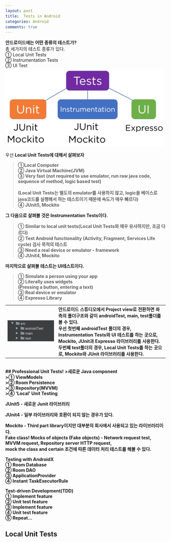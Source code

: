 ```yaml
---
layout: post
title:  Tests in Android
categories: Android
comments: true
---
```


<strong>안드로이드에는 어떤 종류의 테스트가?</strong><br>
총 세가지의 테스트 종류가 있다.<br>
① Local Unit Tests  
② Instrumentation Tests  
③ UI Test  
<img src="/images/android/2020-04-10 android test.png" alt="blog capture" width="500" title="capture img"><br>

우선 <strong>Local Unit Tests<strong>에 대해서 살펴보자<br>  

>①Local Computer<br>
>② Java Virtual Machine(JVM)<br>
>③ Very fast (not required to use emulator, run raw java code, sequence of method, logic based test)<br>  
>(Local Unit Tests는 별도의 emulator를 사용하지 않고, logic을 베이스로 java코드를 실행해서 하는 테스트이기 때문에 속도가 매우 빠르다)<br>
>④ JUnit5, Mockito<br>  

그 다음으로 살펴볼 것은 <strong>Instrumentation Tests</strong>이다.<br>  

>① Similar to local unit tests(Local Unit Tests와 매우 유사하지만, 조금 다르다)<br>
>② Test Android functionality (Activity, Fragment, Services Life cycle) 검사 목적의 테스트<br>
>③ Need a real device or emulator - framework<br>
>④ JUnit4, Mockito<br>

마지막으로 살펴볼 테스트는 <strong>UI테스트</strong>이다.<br>

>① Simulate a person using your app<br>
>② Literally uses widgets<br>
>   (Pressing a button, entering a text)<br>
>③ Real device or emulator<br>
>④ Expresso Library<br>  

<table>
  <tr>
    <td>
      <img src="/images/android/2020-04-10 Android Test folder.png" alt="blog capture" width="500" title="capture img"><br>
    </td>
    <td>
      안드로이드 스튜디오에서 Project view로 전환하면 좌측의 폴더구조와 같이 androidTest, main, test폴더를 볼 수 있다.<br>
      우선 첫번째 androidTest 폴더의 경우, Instrumentation Tests와 UI 테스트를 하는 곳으로, Mockito, JUnit과 Expresso 라이브러리를 사용한다. <br>
      두번째 test폴더의 경우, Local Unit Tests를 하는 곳으로, Mockito와 JUnit 라이브러리를 사용한다.
    </td>
  </tr>
</table>
<br>
## Professional Unit Tests!
>새로운 Java component<br>
>① ViewModels<br>
>② Room Persistence<br>
>③ Repository(MVVM)<br>
>④ 'Local' Unit Testing<br>

JUnit5 - 새로운 Junit 라이브러리<br>

JUnit4 - 일부 라이브러리와 호환이 되지 않는 경우가 있다.

Mockito - Third part library이지만 대부분의 회사에서 사용되고 있는 라이브러리이다.<br>
Fake class! Mocks of objects (Fake objects) - Network request test, MVVM request, Repository server HTTP request, <br>
mock the class and certain 조건에 따른 데이터 처리 테스트를 해볼 수 있다.<br>

<strong>Testing with AndroidX</strong><br>
① Room Database<br>
② Room DAO<br>
③ ApplicationProvider<br>
④ Instant TaskExecutorRule<br>

<strong>Test-driven Development(TDD)</strong><br>
① Implement feature<br>
② Unit test feature<br>
③ Implement feature<br>
④ Unit test feature<br>
⑤ Repeat...<br>

## Local Unit Tests  
